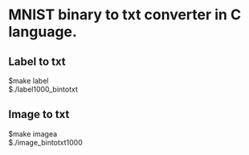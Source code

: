 # MNIST binary to txt converter in C language.

## Label to txt
$make label<br>
$./label1000_bintotxt

## Image to txt
$make imagea<br>
$./image_bintotxt1000 


